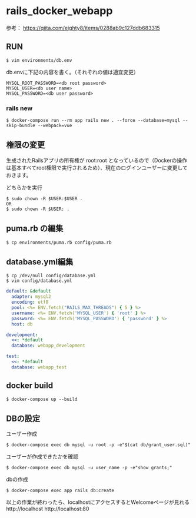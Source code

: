 # rails_docker_webapp

参考：
https://qiita.com/eighty8/items/0288ab9c127ddb683315


## RUN

```
$ vim environments/db.env
```

db.envに下記の内容を書く。（それぞれの値は適宜変更）
```
MYSQL_ROOT_PASSWORD=<db root password>
MYSQL_USER=<db user name>
MYSQL_PASSWORD=<db user password>
```

### rails new

```
$ docker-compose run --rm app rails new . --force --database=mysql --skip-bundle --webpack=vue
```

## 権限の変更

生成されたRailsアプリの所有権が root:root となっているので（Dockerの操作は基本すべてroot権限で実行されるため）、現在のログインユーザーに変更しておきます。

どちらかを実行

```
$ sudo chown -R $USER:$USER .
OR
$ sudo chown -R $USER: .
```

## puma.rb の編集

```
$ cp environments/puma.rb config/puma.rb
```

## database.yml編集

```
$ cp /dev/null config/database.yml
$ vim config/database.yml
```

```database.yml
default: &default
  adapter: mysql2
  encoding: utf8
  pool: <%= ENV.fetch("RAILS_MAX_THREADS") { 5 } %>
  username: <%= ENV.fetch('MYSQL_USER') { 'root' } %>
  password: <%= ENV.fetch('MYSQL_PASSWORD') { 'password' } %>
  host: db

development:
  <<: *default
  database: webapp_development

test:
  <<: *default
  database: webapp_test
```
  
## docker build

```
$ docker-compose up --build
```

## DBの設定

ユーザー作成
```
$ docker-compose exec db mysql -u root -p -e"$(cat db/grant_user.sql)"
```

ユーザーが作成できたかを確認
```
$ docker-compose exec db mysql -u user_name -p -e"show grants;"
```

dbの作成

```
$ docker-compose exec app rails db:create
```

以上の作業が終わったら、localhostにアクセスするとWelcomeページが見れる
http://localhost
http://localhost:80
